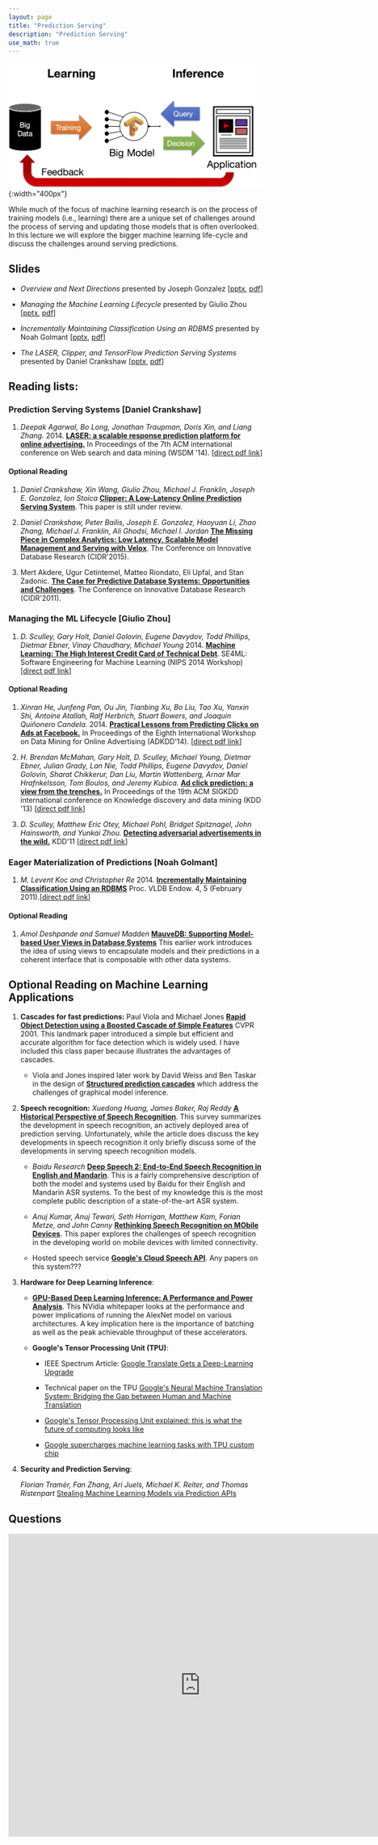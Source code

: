 ```yaml
---
layout: page
title: "Prediction Serving"
description: "Prediction Serving"
use_math: true
---
```


![ML-Lifecycle](assets/images/ml-lifecycle.jpg){:width="400px"}

While much of the focus of machine learning research is on the process of training models (i.e., learning) there are a unique set of challenges around the process of serving and updating those models that is often overlooked.  In this lecture we will explore the bigger machine learning life-cycle and discuss the challenges around serving predictions.

## Slides

* *Overview and Next Directions* presented by Joseph Gonzalez [[pptx](assets/slides/rise_294_prediction_serving_lecture.pptx), [pdf](assets/slides/rise_294_prediction_serving_lecture.pdf)]

* *Managing the Machine Learning Lifecycle* presented by Giulio Zhou [[pptx](assets/slides/managing_the_ml_lifecycle.pptx), [pdf](assets/slides/managing_the_ml_lifecycle.pdf)]

* *Incrementally Maintaining Classification Using an RDBMS* presented by Noah Golmant [[pptx](assets/slides/incrementally_maintaining_classification_using_an_rdbms_hazy.pptx), [pdf](assets/slides/incrementally_maintaining_classification_using_an_rdbms_hazy.pdf)]

* *The LASER, Clipper, and TensorFlow Prediction Serving Systems* presented by Daniel Crankshaw [[pptx](assets/slides/prediction-serving-systems-cs294-RISE_seminar.pptx), [pdf](assets/slides/prediction-serving-systems-cs294-RISE_seminar.pdf)]


## Reading lists:

### Prediction Serving Systems [Daniel Crankshaw]

1. *Deepak Agarwal, Bo Long, Jonathan Traupman, Doris Xin, and Liang Zhang.* 2014. [**LASER: a scalable response prediction platform for online advertising.**](http://dl.acm.org/citation.cfm?id=2556252) In Proceedings of the 7th ACM international conference on Web search and data mining (WSDM '14). [[direct pdf link](http://dl.acm.org/ft_gateway.cfm?id=2556252&ftid=1432320&dwn=1&#URLTOKEN#)]

#### Optional Reading

1. *Daniel Crankshaw, Xin Wang, Giulio Zhou, Michael J. Franklin, Joseph E. Gonzalez, Ion Stoica* [**Clipper: A Low-Latency Online Prediction Serving System**](assets/papers/clipper_latest_draft_nsdi.pdf). This paper is still under review.

1. *Daniel Crankshaw, Peter Bailis, Joseph E. Gonzalez, Haoyuan Li, Zhao Zhang, Michael J. Franklin, Ali Ghodsi, Michael I. Jordan* [**The Missing Piece in Complex Analytics: Low Latency, Scalable Model Management and Serving with Velox**](http://arxiv.org/abs/1409.3809). The Conference on Innovative Database Research (CIDR'2015).

1. Mert Akdere, Ugur Cetintemel, Matteo Riondato, Eli Upfal, and Stan Zadonic. [**The Case for Predictive Database Systems: Opportunities and Challenges**](http://cidrdb.org/cidr2011/Papers/CIDR11_Paper20.pdf). The Conference on Innovative Database Research (CIDR'2011).

### Managing the ML Lifecycle [Giulio Zhou]

1. *D. Sculley, Gary Holt, Daniel Golovin, Eugene Davydov, Todd Phillips, Dietmar Ebner, Vinay Chaudhary, Michael Young* 2014. [**Machine Learning: The High Interest Credit Card of Technical Debt**](http://research.google.com/pubs/pub43146.html). SE4ML: Software Engineering for Machine Learning (NIPS 2014 Workshop) [[direct pdf link](http://static.googleusercontent.com/media/research.google.com/en//pubs/archive/43146.pdf)]

#### Optional Reading

1. *Xinran He, Junfeng Pan, Ou Jin, Tianbing Xu, Bo Liu, Tao Xu, Yanxin Shi, Antoine Atallah, Ralf Herbrich, Stuart Bowers, and Joaquin Quiñonero Candela.* 2014. [**Practical Lessons from Predicting Clicks on Ads at Facebook.**](http://dl.acm.org/citation.cfm?id=2648589) In Proceedings of the Eighth International Workshop on Data Mining for Online Advertising (ADKDD'14). [[direct pdf link](https://pdfs.semanticscholar.org/daf9/ed5dc6c6bad5367d7fd8561527da30e9b8dd.pdf)]

1. *H. Brendan McMahan, Gary Holt, D. Sculley, Michael Young, Dietmar Ebner, Julian Grady, Lan Nie, Todd Phillips, Eugene Davydov, Daniel Golovin, Sharat Chikkerur, Dan Liu, Martin Wattenberg, Arnar Mar Hrafnkelsson, Tom Boulos, and Jeremy Kubica.* [**Ad click prediction: a view from the trenches.**](http://dl.acm.org/citation.cfm?id=2488200) In Proceedings of the 19th ACM SIGKDD international conference on Knowledge discovery and data mining (KDD '13) [[direct pdf link](https://www.eecs.tufts.edu/~dsculley/papers/ad-click-prediction.pdf)]

1. *D. Sculley, Matthew Eric Otey, Michael Pohl, Bridget Spitznagel, John Hainsworth, and Yunkai Zhou.* [**Detecting adversarial advertisements in the wild.**](http://dl.acm.org/citation.cfm?id=2020455) KDD'11 [[direct pdf link](https://www.eecs.tufts.edu/~dsculley/papers/adversarial-ads.pdf)]

### Eager Materialization of Predictions [Noah Golmant]

1. *M. Levent Koc and Christopher Re* 2014. [**Incrementally Maintaining Classification Using an RDBMS**](http://dl.acm.org/citation.cfm?id=1952380) Proc. VLDB Endow. 4, 5 (February 2011).[[direct pdf link](http://www.cs.stanford.edu/people/chrismre/papers/hazy-classification-vldb11.pdf)]

#### Optional Reading

1. *Amol Deshpande and Samuel Madden* [**MauveDB: Supporting Model-based User Views in Database Systems**](http://db.csail.mit.edu/pubs/sigmod06-mauvedb.pdf) This earlier work introduces the idea of using views to encapsulate models and their predictions in a coherent interface that is composable with other data systems.

## Optional Reading on Machine Learning Applications

1. **Cascades for fast predictions:** Paul Viola and Michael Jones [**Rapid Object Detection using a Boosted Cascade of Simple Features**](https://www.cs.cmu.edu/~efros/courses/LBMV07/Papers/viola-cvpr-01.pdf) CVPR 2001.  This landmark paper introduced a simple but efficient and accurate algorithm for face detection which is widely used.  I have included this class paper because illustrates the advantages of cascades.

   * Viola and Jones inspired later work by David Weiss and Ben Taskar in the design of [**Structured prediction cascades**](http://homes.cs.washington.edu/~taskar/pubs/aistats10cascades.pdf) which address the challenges of graphical model inference.

1. **Speech recognition:** *Xuedong Huang, James Baker, Raj Reddy* [**A Historical Perspective of Speech Recognition**](http://cacm.acm.org/magazines/2014/1/170863-a-historical-perspective-of-speech-recognition/fulltext).  This survey summarizes the development in speech recognition, an actively deployed area of prediction serving.  Unfortunately, while the article does discuss the key developments in speech recognition it only briefly discuss some of the developments in serving speech recognition models.

   * *Baidu Research* [**Deep Speech 2: End-to-End Speech Recognition in English and Mandarin**](https://arxiv.org/abs/1512.02595).  This is a fairly comprehensive description of both the model and systems used by Baidu for their English and Mandarin ASR systems.  To the best of my knowledge this is the most complete public description of a state-of-the-art ASR system.

   * *Anuj Kumar, Anuj Tewari, Seth Horrigan, Matthew Kam, Forian Metze, and John Canny* [**Rethinking Speech Recognition on MObile Devices**](http://repository.cmu.edu/cgi/viewcontent.cgi?article=1122&context=lti).  This paper explores the challenges of speech recognition in the developing world on mobile devices with limited connectivity.

   * Hosted speech service [**Google's Cloud Speech API**](https://cloud.google.com/speech/).  Any papers on this system???

1. **Hardware for Deep Learning Inference**:

   * [**GPU-Based Deep Learning Inference: A Performance and Power Analysis**](http://www.nvidia.com/content/tegra/embedded-systems/pdf/jetson_tx1_whitepaper.pdf).  This NVidia whitepaper looks at the performance and power implications of running the AlexNet model on various architectures.  A key implication here is the importance of batching as well as the peak achievable throughput of these accelerators.

   * **Google's Tensor Processing Unit (TPU)**:

      * IEEE Spectrum Article: [Google Translate Gets a Deep-Learning Upgrade](http://spectrum.ieee.org/tech-talk/computing/software/google-translate-gets-a-deep-learning-upgrade)

      * Technical paper on the TPU [Google's Neural Machine Translation System: Bridging the Gap between Human and Machine Translation](https://arxiv.org/abs/1609.08144)

      * [Google's Tensor Processing Unit explained: this is what the future of computing looks like](http://www.techradar.com/news/computing-components/processors/google-s-tensor-processing-unit-explained-this-is-what-the-future-of-computing-looks-like-1326915)

      * [Google supercharges machine learning tasks with TPU custom chip](https://cloudplatform.googleblog.com/2016/05/Google-supercharges-machine-learning-tasks-with-custom-chip.html)


1. **Security and Prediction Serving**:

   *Florian Tramèr, Fan Zhang, Ari Juels, Michael K. Reiter, and Thomas Ristenpart* [Stealing Machine Learning Models via Prediction APIs](https://www.usenix.org/conference/usenixsecurity16/technical-sessions/presentation/tramer)



## Questions

<iframe src="https://docs.google.com/a/berkeley.edu/forms/d/e/1FAIpQLSc2oIL3H-1WcC10VJDKqK-2wab-U1YEubunNx6x8eVbRDAAkQ/viewform?embedded=true" width="760" height="600" frameborder="0" marginheight="0" marginwidth="0">Loading...</iframe>




<!-- {: style="text-align: center"} -->



